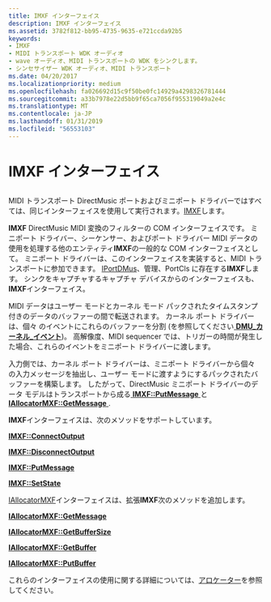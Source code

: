 ```yaml
---
title: IMXF インターフェイス
description: IMXF インターフェイス
ms.assetid: 3782f812-bb95-4735-9635-e721ccda92b5
keywords:
- IMXF
- MIDI トランスポート WDK オーディオ
- wave オーディオ、MIDI トランスポートの WDK をシンクします。
- シンセサイザー WDK オーディオ、MIDI トランスポート
ms.date: 04/20/2017
ms.localizationpriority: medium
ms.openlocfilehash: fa026692d15c9f50be0fc14929a4298326781444
ms.sourcegitcommit: a33b7978e22d5bb9f65ca7056f955319049a2e4c
ms.translationtype: MT
ms.contentlocale: ja-JP
ms.lasthandoff: 01/31/2019
ms.locfileid: "56553103"
---
```

# <a name="imxf-interfaces"></a>IMXF インターフェイス


## <span id="imxf_interfaces"></span><span id="IMXF_INTERFACES"></span>


MIDI トランスポート DirectMusic ポートおよびミニポート ドライバーではすべては、同じインターフェイスを使用して実行されます。[IMXF](https://msdn.microsoft.com/library/windows/hardware/ff536782)します。

**IMXF** DirectMusic MIDI 変換のフィルターの COM インターフェイスです。 ミニポート ドライバー、シーケンサー、およびポート ドライバー MIDI データの使用を処理する他のエンティティ**IMXF**の一般的な COM インターフェイスとして。 ミニポート ドライバーは、このインターフェイスを実装すると、MIDI トランスポートに参加できます。 [IPortDMus](https://msdn.microsoft.com/library/windows/hardware/ff536879)、管理、PortCls に存在する**IMXF**します。 シンクをキャプチャするキャプチャ デバイスからのインターフェイスも、 **IMXF**インターフェイス。

MIDI データはユーザー モードとカーネル モード パックされたタイムスタンプ付きのデータのバッファーの間で転送されます。 カーネル ポート ドライバーは、個々 のイベントにこれらのバッファーを分割 (を参照してください[ **DMU\_カーネル\_イベント**](https://msdn.microsoft.com/library/windows/hardware/ff536340))。 高解像度、MIDI sequencer では、トリガーの時間が発生した場合、これらのイベントをミニポート ドライバーに渡します。

入力側では、カーネル ポート ドライバーは、ミニポート ドライバーから個々 の入力メッセージを抽出し、ユーザー モードに渡すようにするパックされたバッファーを構築します。 したがって、DirectMusic ミニポート ドライバーのデータ モデルはトランスポートから成る[ **IMXF::PutMessage** ](https://msdn.microsoft.com/library/windows/hardware/ff536791)と[ **IAllocatorMXF::GetMessage** ](https://msdn.microsoft.com/library/windows/hardware/ff536494).

**IMXF**インターフェイスは、次のメソッドをサポートしています。

[**IMXF::ConnectOutput**](https://msdn.microsoft.com/library/windows/hardware/ff536785)

[**IMXF::DisconnectOutput**](https://msdn.microsoft.com/library/windows/hardware/ff536787)

[**IMXF::PutMessage**](https://msdn.microsoft.com/library/windows/hardware/ff536791)

[**IMXF::SetState**](https://msdn.microsoft.com/library/windows/hardware/ff536792)

[IAllocatorMXF](https://msdn.microsoft.com/library/windows/hardware/ff536491)インターフェイスは、拡張**IMXF**次のメソッドを追加します。

[**IAllocatorMXF::GetMessage**](https://msdn.microsoft.com/library/windows/hardware/ff536494)

[**IAllocatorMXF::GetBufferSize**](https://msdn.microsoft.com/library/windows/hardware/ff536493)

[**IAllocatorMXF::GetBuffer**](https://msdn.microsoft.com/library/windows/hardware/ff536492)

[**IAllocatorMXF::PutBuffer**](https://msdn.microsoft.com/library/windows/hardware/ff536495)

これらのインターフェイスの使用に関する詳細については、[アロケーター](allocator.md)を参照してください。

 

 




